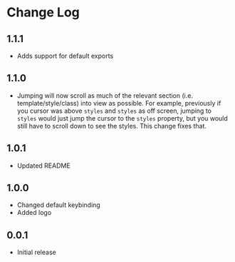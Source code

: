 # Change Log

## 1.1.1

- Adds support for default exports

## 1.1.0

- Jumping will now scroll as much of the relevant section (i.e. template/style/class) into view as possible. For example, previously if you cursor was above `styles` and `styles` as off screen, jumping to `styles` would just jump the cursor to the `styles` property, but you would still have to scroll down to see the styles. This change fixes that.

## 1.0.1

- Updated README

## 1.0.0

- Changed default keybinding
- Added logo

## 0.0.1

- Initial release
